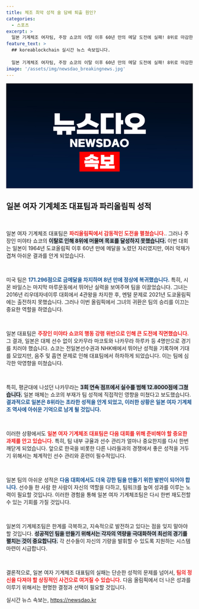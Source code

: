 ```yaml
---
title: 체조 최악 성적 술 담배 퇴출 원인?
categories:
  - 스포츠
excerpt: >
  일본 기계체조 여자팀, 주장 쇼코의 이탈 이후 60년 만의 메달 도전에 실패! 8위로 마감한 이번 대회, 바일스의 화려한 귀환과 함께 드러난 일본 팀의 참담한 현실을 살펴보세요.
feature_text: >
  ## koreablockchain 실시간 뉴스 속보입니다.

  일본 기계체조 여자팀, 주장 쇼코의 이탈 이후 60년 만의 메달 도전에 실패! 8위로 마감한 이번 대회, 바일스의 화려한 귀환과 함께 드러난 일본 팀의 참담한 현실을 살펴보세요.
image: '/assets/img/newsdao_breakingnews.jpg'
---
```


<p><img src="/assets/img/newsdao_breakingnews.jpg" alt="koreablockchain 속보" /></p>

<h2 data-ke-size="size26">일본 여자 기계체조 대표팀과 파리올림픽 성적</h2>

<p data-ke-size="size16">&nbsp;</p>

<p>일본 여자 기계체조 대표팀은 <b><span style="color: #ee2323;">파리올림픽에서 감동적인 도전을 펼쳤습니다.</span></b>. 그러나 주장인 미야타 쇼코의 <b><span style="background-color: #21538527;">이탈로 인해 8위에 머물며 목표를 달성하지 못했습니다.</span></b> 이번 대회는 일본이 1964년 도쿄올림픽 이후 60년 만에 메달을 노렸던 자리였지만, 여러 악재가 겹쳐 아쉬운 결과를 안게 되었습니다. </p>

<p data-ke-size="size16">&nbsp;</p>

<p>미국 팀은 <b><span style="color: #1a5490;">171.296점으로 금메달을 차지하며 8년 만에 정상에 복귀했습니다.</span></b> 특히, 시몬 바일스는 마지막 마루운동에서 뛰어난 실력을 보여주며 팀을 이끌었습니다. 그녀는 2016년 리우데자네이루 대회에서 4관왕을 차지한 후, 멘털 문제로 2021년 도쿄올림픽에는 출전하지 못했습니다. 그러나 이번 올림픽에서 그녀의 귀환은 팀의 승리를 이끄는 중요한 역할을 하였습니다.</p>

<p data-ke-size="size16">&nbsp;</p>

<p>일본 대표팀은 <b><span style="color: #ee2323;">주장인 미야타 쇼코의 행동 강령 위반으로 인해 큰 도전에 직면했습니다.</span></b> 그 결과, 일본은 대체 선수 없이 오카무라 마코토와 나카무라 하루카 등 4명만으로 경기를 치러야 했습니다. 쇼코는 전일본선수권과 NHK배에서 뛰어난 성적을 기록하며 기대를 모았지만, 음주 및 흡연 문제로 인해 대표팀에서 하차하게 되었습니다. 이는 팀에 심각한 악영향을 미쳤습니다.</p>

<p data-ke-size="size16">&nbsp;</p>

<p>특히, 평균대에 나섰던 나카무라는 <b><span style="background-color: #21538527;">3회 연속 점프에서 실수를 범해 12.8000점에 그쳤습니다.</span></b> 일본 매체는 쇼코의 부재가 팀 성적에 직접적인 영향을 미쳤다고 보도했습니다. <b><span style="color: #1a5490;">결과적으로 일본은 8위라는 초라한 성적을 안게 되었고, 이러한 상황은 일본 여자 기계체조 역사에 아쉬운 기억으로 남게 될 것입니다.</span></b></p>

<p data-ke-size="size16">&nbsp;</p>

<p>이러한 상황에서도 <b><span style="color: #ee2323;">일본 여자 기계체조 대표팀은 다음 대회를 위해 준비해야 할 중요한 과제를 안고 있습니다.</span></b> 특히, 팀 내부 규율과 선수 관리가 얼마나 중요한지를 다시 한번 깨닫게 되었습니다. 앞으로 한국을 비롯한 다른 나라들과의 경쟁에서 좋은 성적을 거두기 위해서는 체계적인 선수 관리와 훈련이 필수적입니다. </p>

<p data-ke-size="size16">&nbsp;</p>

<p>일본 팀의 아쉬운 성적은 <b><span style="color: #1a5490;">다음 대회에서도 더욱 강한 팀을 만들기 위한 발판이 되어야 합니다.</span></b> 선수들 한 사람 한 사람이 자신의 역할을 다하고, 팀워크를 높여 성과를 이루는 노력이 필요할 것입니다. 이러한 경험을 통해 일본 여자 기계체조팀은 다시 한번 재도전할 수 있는 기회를 가질 것입니다. </p>

<p data-ke-size="size16">&nbsp;</p>

<p>일본의 기계체조팀은 한계를 극복하고, 지속적으로 발전하고 있다는 점을 잊지 말아야 할 것입니다. <b><span style="background-color: #21538527;">성공적인 팀을 만들기 위해서는 각자의 역량을 극대화하여 최선의 경기를 펼치는 것이 중요합니다.</span></b> 각 선수들이 자신의 기량을 발휘할 수 있도록 지원하는 시스템 마련이 시급합니다. </p>

<p data-ke-size="size16">&nbsp;</p>

<p>결론적으로, 일본 여자 기계체조 대표팀의 실패는 단순한 성적의 문제를 넘어서, <b><span style="color: #ee2323;">팀의 정신을 다져야 할 상징적인 사건으로 여겨질 수 있습니다.</span></b> 다음 올림픽에서 더 나은 성과를 이루기 위해서는 현명한 결정과 선택이 필요할 것입니다.</p>
실시간 뉴스 속보는, <a href="https://newsdao.kr" rel="dofollow">https://newsdao.kr</a>


